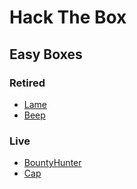 # Hack The Box

## Easy Boxes
### Retired
- [Lame](easy/lame.md)
- [Beep](easy/beep.md)

### Live
- [BountyHunter](easy/bounty_hunter.md)
- [Cap](easy/cap.md)
